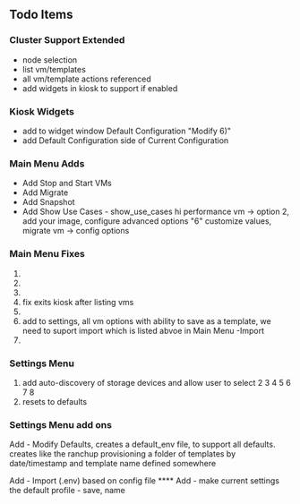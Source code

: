 ## Todo Items

### Cluster Support Extended
- node selection
- list vm/templates
- all vm/template actions referenced
- add widgets in kiosk to support if enabled

### Kiosk Widgets
- add to widget window Default Configuration "Modify 6)"
- add Default Configuration side of Current Configuration

### Main Menu Adds

- Add Stop and Start VMs
- Add Migrate
- Add Snapshot
- Add Show Use Cases - show_use_cases hi performance vm -> option 2, add your image, configure advanced options "6" customize values,  migrate vm -> config options 



### Main Menu Fixes
1) 
2)
3)
4) fix exits kiosk after listing vms
5) 
6) add to settings, all vm options with ability to save as a template, we need to suport import which is listed abvoe in Main Menu -Import 
7) 

### Settings Menu

1) add auto-discovery of storage devices and allow user to select
2
3
4
5
6
7
8
9) resets to defaults

### Settings Menu add ons
Add - Modify Defaults, creates a default_env file, to support all defaults. creates like the ranchup provisioning a folder of templates by date/timestamp and template name defined somewhere

Add - Import (.env) based on config file ****
Add - make current settings the default profile - save, name 
